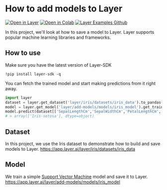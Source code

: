 # How to add models to Layer
[![Open in Layer](https://development.layer.co/assets/badge.svg)](https://app.layer.ai/layer/add-models/) [![Open in Colab](https://colab.research.google.com/assets/colab-badge.svg)](https://colab.research.google.com/github/layerai/examples/blob/main/add-models-to-layer/how_to_add_models_to_layer.ipynb) [![Layer Examples Github](https://badgen.net/badge/icon/github?icon=github&label)](https://github.com/layerai/examples/tree/main/add-models-to-layer)

In this project, we'll look at how to save a model to Layer. Layer supports popular machine learning libraries and frameworks. 
## How to use
Make sure you have the latest version of Layer-SDK

```
!pip install layer-sdk -q 
```
You can fetch the trained model and start making predictions from it right away.

```python
import layer
dataset = layer.get_dataset('layer/iris/datasets/iris_data').to_pandas()
model = layer.get_model('layer/add-models/models/iris_model').get_train()
model.predict(dataset[['SepalLengthCm','SepalWidthCm','PetalLengthCm','PetalWidthCm']].head(1))
# > array(['Iris-setosa'], dtype=object)
```
## Dataset 
In this project, we use the Iris dataset to demonstrate how to 
build and save models to Layer.
https://app.layer.ai/layer/iris/datasets/iris_data
## Model 
We train a simple [Support Vector Machine](https://scikit-learn.org/stable/modules/svm.html) model and save it to Layer. 
https://app.layer.ai/layer/add-models/models/iris_model